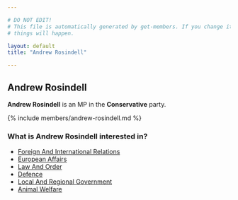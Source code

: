 ```yaml
---

# DO NOT EDIT!
# This file is automatically generated by get-members. If you change it, bad
# things will happen.

layout: default
title: "Andrew Rosindell"

---
```


## Andrew Rosindell

**Andrew Rosindell** is an MP in the **Conservative** party.

{% include members/andrew-rosindell.md %}

### What is Andrew Rosindell interested in?


* [Foreign And International Relations](/interests/foreign-and-international-relations.html)
* [European Affairs](/interests/european-affairs.html)
* [Law And Order](/interests/law-and-order.html)
* [Defence](/interests/defence.html)
* [Local And Regional Government](/interests/local-and-regional-government.html)
* [Animal Welfare](/interests/animal-welfare.html)
